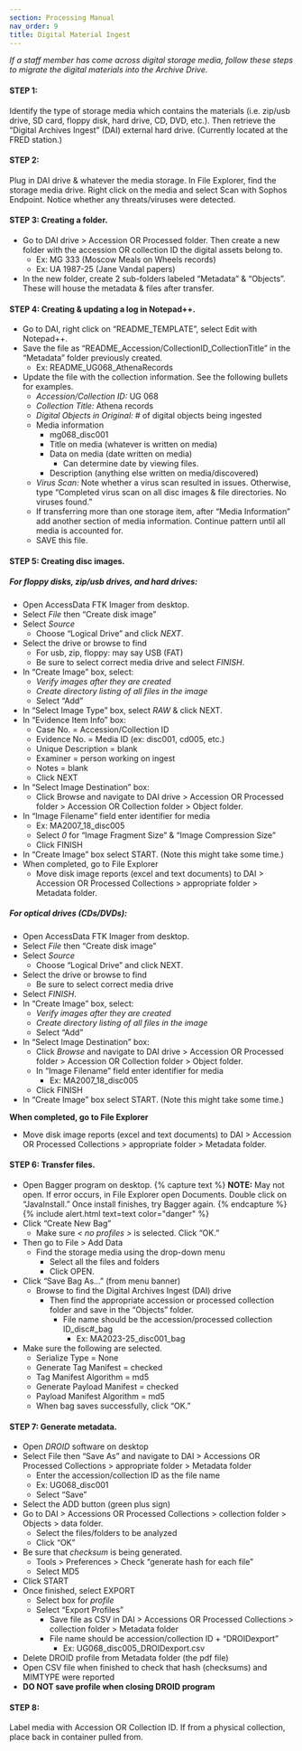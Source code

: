 ```yaml
---
section: Processing Manual
nav_order: 9
title: Digital Material Ingest
---
```


*If a staff member has come across digital storage media, follow these steps to migrate the digital materials into the Archive Drive.*

#### STEP 1: 
Identify the type of storage media which contains the materials (i.e. zip/usb drive, SD card, floppy disk, hard drive, CD, DVD, etc.). Then retrieve the “Digital Archives Ingest” (DAI) external hard drive. (Currently located at the FRED station.) 

#### STEP 2:
Plug in DAI drive & whatever the media storage. In File Explorer, find the storage media drive. Right click on the media and select Scan with Sophos Endpoint. Notice whether any threats/viruses were detected. 

#### STEP 3: Creating a folder. 
- Go to DAI drive > Accession OR Processed folder. Then create a new folder with the accession OR collection ID the digital assets belong to. 
    - Ex: MG 333 (Moscow Meals on Wheels records) 
    - Ex: UA 1987-25 (Jane Vandal papers) 
- In the new folder, create 2 sub-folders labeled “Metadata” & “Objects”. These will house the metadata & files after transfer.

#### STEP 4: Creating & updating a log in Notepad++. 
- Go to DAI, right click on “README_TEMPLATE”, select Edit with Notepad++. 
- Save the file as “README_Accession/CollectionID_CollectionTitle” in the “Metadata” folder previously created. 
    - Ex: README_UG068_AthenaRecords 
- Update the file with the collection information. See the following bullets for examples. 
    - *Accession/Collection ID:* UG 068 
    - *Collection Title:* Athena records 
    - *Digital Objects in Original:* # of digital objects being ingested 
    - Media information 
        - mg068_disc001 
        - Title on media (whatever is written on media) 
        - Data on media (date written on media)
            - Can determine date by viewing files. 
        - Description (anything else written on media/discovered) 
    - *Virus Scan:* Note whether a virus scan resulted in issues. Otherwise, type “Completed virus scan on all disc images & file directories. No viruses found.” 
    - If transferring more than one storage item, after “Media Information” add another section of media information. Continue pattern until all media is accounted for. 
    - SAVE this file.

#### STEP 5: Creating disc images. 
##### For floppy disks, zip/usb drives, and hard drives: 
- Open AccessData FTK Imager from desktop.  
- Select *File* then “Create disk image” 
- Select *Source*
    - Choose “Logical Drive” and click *NEXT*. 
- Select the drive or browse to find 
    - For usb, zip, floppy: may say USB (FAT) 
    - Be sure to select correct media drive and select *FINISH*. 
- In “Create Image” box, select: 
    - *Verify images after they are created* 
    - *Create directory listing of all files in the image*
    - Select “Add” 
- In “Select Image Type” box, select *RAW* & click NEXT. 
- In “Evidence Item Info” box: 
    - Case No. = Accession/Collection ID 
    - Evidence No. = Media ID (ex: disc001, cd005, etc.) 
    - Unique Description = blank 
    - Examiner = person working on ingest 
    - Notes = blank 
    - Click NEXT 
- In “Select Image Destination” box: 
    - Click Browse and navigate to DAI drive > Accession OR Processed folder > Accession OR Collection folder > Object folder. 
- In “Image Filename” field enter identifier for media 
    - Ex: MA2007_18_disc005 
    - Select *0* for “Image Fragment Size” & “Image Compression Size” 
    - Click FINISH 
- In “Create Image” box select START. (Note this might take some time.) 
- When completed, go to File Explorer 
    - Move disk image reports (excel and text documents) to DAI > Accession OR Processed Collections > appropriate folder > Metadata folder. 

##### For optical drives (CDs/DVDs): 
- Open AccessData FTK Imager from desktop.  
- Select *File* then “Create disk image” 
- Select *Source*
    - Choose “Logical Drive” and click NEXT. 
- Select the drive or browse to find 
    - Be sure to select correct media drive 
- Select *FINISH*. 
- In “Create Image” box, select: 
    - *Verify images after they are created*
    - *Create directory listing of all files in the image*
    - Select “Add” 
- In “Select Image Destination” box: 
    - Click *Browse* and navigate to DAI drive > Accession OR Processed folder > Accession OR Collection folder > Object folder. 
    - In “Image Filename” field enter identifier for media
        - Ex: MA2007_18_disc005     
    - Click FINISH 
- In “Create Image” box select START. (Note this might take some time.) 

**When completed, go to File Explorer**
- Move disk image reports (excel and text documents) to DAI > Accession OR Processed Collections > appropriate folder > Metadata folder.

#### STEP 6: Transfer files. 
- Open Bagger program on desktop.
{% capture text %}
**NOTE:** May not open. If error occurs, in File Explorer open Documents. Double click on “JavaInstall.” Once install finishes, try Bagger again.
{% endcapture %}
{% include alert.html text=text color="danger" %}
- Click “Create New Bag” 
    - Make sure *< no profiles >* is selected. Click “OK.” 
- Then go to File > Add Data 
    - Find the storage media using the drop-down menu 
        - Select all the files and folders 
        - Click OPEN. 
- Click “Save Bag As...” (from menu banner)
    - Browse to find the Digital Archives Ingest (DAI) drive 
        - Then find the appropriate accession or processed collection folder and save in the “Objects” folder. 
            - File name should be the accession/processed collection ID_disc#_bag 
                - Ex: MA2023-25_disc001_bag 
- Make sure the following are selected. 
    - Serialize Type = None
    - Generate Tag Manifest = checked 
    - Tag Manifest Algorithm = md5 
    - Generate Payload Manifest = checked 
    - Payload Manifest Algorithm = md5 
    - When bag saves successfully, click “OK.” 

#### STEP 7: Generate metadata. 
- Open *DROID* software on desktop
- Select File then “Save As” and navigate to DAI > Accessions OR Processed Collections > appropriate folder > Metadata folder 
    - Enter the accession/collection ID as the file name 
    - Ex: UG068_disc001 
    - Select “Save” 
- Select the ADD button (green plus sign) 
- Go to DAI > Accessions OR Processed Collections > collection folder > Objects > data folder. 
    - Select the files/folders to be analyzed 
    - Click “OK” 
- Be sure that *checksum* is being generated. 
    - Tools > Preferences > Check “generate hash for each file” 
    - Select MD5 
- Click START 
- Once finished, select EXPORT 
    - Select box for *profile*
    - Select “Export Profiles” 
        - Save file as CSV in DAI > Accessions OR Processed Collections > collection folder > Metadata folder 
        - File name should be accession/collection ID + “DROIDexport”
            - Ex: UG068_disc005_DROIDexport.csv 
- Delete DROID profile from Metadata folder (the pdf file) 
- Open CSV file when finished to check that hash (checksums) and MIMTYPE were reported 
- **DO NOT save profile when closing DROID program**

#### STEP 8:
Label media with Accession OR Collection ID. If from a physical collection, place back in container pulled from.  